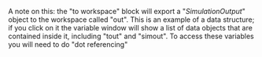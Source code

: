 A note on this: the "to workspace" block will export a "*SimulationOutput*" object to the workspace called "out". This is an example of a data structure; if you click on it the variable window will show a list of data objects that are contained inside it, including "tout" and "simout". To access these variables you will need to do "dot referencing"
